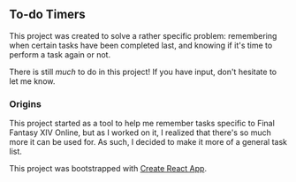 ## To-do Timers
This project was created to solve a rather specific problem: remembering when certain tasks have been completed last, and knowing if it's time to perform a task again or not.

There is still *much* to do in this project! If you have input, don't hesitate to let me know.

### Origins
This project started as a tool to help me remember tasks specific to Final Fantasy XIV Online, but as I worked on it, I realized that there's so much more it can be used for. As such, I decided to make it more of a general task list.

This project was bootstrapped with [Create React App](https://github.com/facebook/create-react-app).